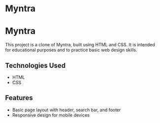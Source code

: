 # Myntra

# Myntra

This project is a clone of Myntra, built using HTML and CSS. It is intended for educational purposes and to practice basic web design skills.

## Technologies Used

- HTML
- CSS

## Features

- Basic page layout with header, search bar, and footer
- Responsive design for mobile devices

